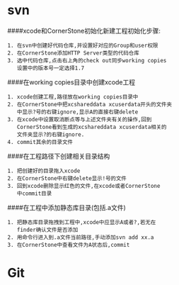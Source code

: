 # svn

####xcode和CornerStone初始化新建工程初始化步骤:
```
1. 在svn中创建好代码仓库,并设置好对应的Group和user权限
2. 在CornerStone添加HTTP Server类型的代码仓库
3. 选中代码仓库,点击右上角的check out同步working copies
   设置中的版本号一定选择1.7

```
####在working copies目录中创建xcode工程
```
1. xcode创建工程,路径放在working copies目录中
2. 在CornerStone中把xcshareddata xcuserdata开头的文件夹
   中显示?号的右键ignore,显示A的直接右键delete
3. 在xcode中设置取消断点等与上述文件夹有关的操作,回到
   CornerStone看到生成的xcshareddata xcuserdata相关的
   文件夹显示?的右键ignore.
4. commit其余的目录文件
```

####在工程路径下创建相关目录结构
```
1. 把创建好的目录拖入xcode
2. 在CornerStone中右键delete显示!号的文件
3. 回到xcode删除显示红色的文件,在xcode或者CornerStone
   中commit目录
```

####在工程中添加静态库目录(包括.a文件)
```
1. 把静态库目录拖拽到工程中,xcode中应显示A或者?,若无在
   finder确认文件是否添加
2. 用命令行进入到.a文件当前路径,手动添加svn add xx.a
3. 在CornerStone中查看文件为A状态后,commit
```


# Git

